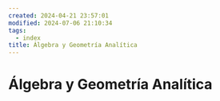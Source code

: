 ```yaml
---
created: 2024-04-21 23:57:01
modified: 2024-07-06 21:10:34
tags:
  - index
title: Álgebra y Geometría Analítica
---
```


# Álgebra y Geometría Analítica
